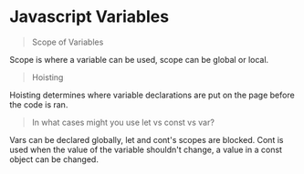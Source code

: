 # Javascript Variables

> Scope of Variables

Scope is where a variable can be used, scope can be global or local.

> Hoisting

Hoisting determines where variable declarations are put on the page before the code is ran.

> In what cases might you use let vs const vs var?

Vars can be declared globally, let and cont's scopes are blocked. Cont is used when the value of the variable shouldn't change, a value in a const object can be changed.